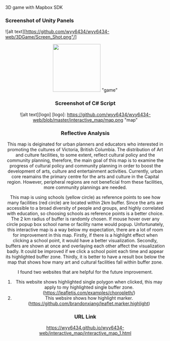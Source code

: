 3D game with Mapbox SDK

### Screenshot of Unity Panels
![alt text][https://github.com/wyy6434/wyy6434-web/3DGame/Screen_Shot.png"/]
<div align=center><img width="150" height="150" src="https://github.com/wyy6434/wyy6434-web/3DGame/Screen_Shot.png"/> "game"
        
      
### Screenshot of C# Script
![alt text][logo]
[logo]: https://github.com/wyy6434/wyy6434-web/blob/master/interactive_map/map.png "map"


### Reflective Analysis      
This map is deiginated for urban planners and educators who interested in promoting the cultures of Victoria, British Columbia. The distribution of Art and culture facilities, to some extent, reflect cultural policy and the community planning, therefore, the main goal of this map is to examine the progress of cultural policy and community planning in order to boost the development of arts, culture and entertainment activities. Currently, urban core reamains the primary centre for the arts and culture in the Capital region. However, peripheral regions are not beneficial from these facilities, more community plannings are needed.

This map is using schools (yellow circle) as reference points to see how many facilities (red circle) are located within 2km buffer. Since the arts are accessible to a broad diversity of people and groups, and highly correlated with education, so choosing schools as reference points is a better choice. The 2 km radius of buffer is randomly chosen. If mouse hover over any circle popup box school name or facility name would popup. Unfortunately, this interactive map is a way below my expectation, there are a lot of room for improvement in this map. Firstly, if there is a highlight effect when clicking a school point, it would have a better visualization. Secondly, buffers are shown at once and overlaying each other affect the visualization badly. It could be improved if we click a school point each time and appear its highlighted buffer zone. Thirdly, it is better to have a result box below the map that shows how many art and cultural facilities fall within buffer zone.

I found two websites that are helpful for the future improvement.
1. This website shows highlighted single polygon when clicked, this may apply to my highlighted single buffer zone. (https://leafletjs.com/examples/choropleth/)
2. This websire shows how highlight marker. (https://github.com/brandonxiang/leaflet.marker.highlight)

### URL Link
https://wyy6434.github.io/wyy6434-web/interactive_map/interactive_map_1.html
